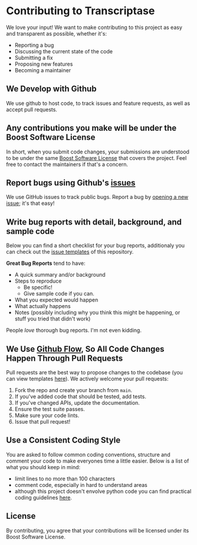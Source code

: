 # Contributing to Transcriptase
We love your input! We want to make contributing to this project as easy and transparent as possible, whether it's:

- Reporting a bug
- Discussing the current state of the code
- Submitting a fix
- Proposing new features
- Becoming a maintainer

## We Develop with Github
We use github to host code, to track issues and feature requests, as well as accept pull requests.

## Any contributions you make will be under the Boost Software License
In short, when you submit code changes, your submissions are understood to be under the same [Boost Software License](LICENSE.md) that covers the project. Feel free to contact the maintainers if that's a concern.

## Report bugs using Github's [issues](https://github.com/briandk/transcriptase-atom/issues)
We use GitHub issues to track public bugs. Report a bug by [opening a new issue](); it's that easy!

## Write bug reports with detail, background, and sample code
Below you can find a short checklist for your bug reports, additionaly you can check out the [issue templates](.github/ISSUE_TEMPLATE) of this repository.

**Great Bug Reports** tend to have:

- A quick summary and/or background
- Steps to reproduce
  - Be specific!
  - Give sample code if you can.
- What you expected would happen
- What actually happens
- Notes (possibly including why you think this might be happening, or stuff you tried that didn't work)

People *love* thorough bug reports. I'm not even kidding.

## We Use [Github Flow](https://guides.github.com/introduction/flow/index.html), So All Code Changes Happen Through Pull Requests
Pull requests are the best way to propose changes to the codebase (you can view templates [here](.github/PULL_REQUEST_TEMPLATE)). We actively welcome your pull requests:

1. Fork the repo and create your branch from `main`.
2. If you've added code that should be tested, add tests.
3. If you've changed APIs, update the documentation.
4. Ensure the test suite passes.
5. Make sure your code lints.
6. Issue that pull request!

## Use a Consistent Coding Style
You are asked to follow common coding conventions, structure and comment your code to make everyones time a little easier. Below is a list of what you should keep in mind:

* limit lines to no more than 100 characters
* comment code, especially in hard to understand areas
* although this project doesn't envolve python code you can find practical coding guidelines [here](https://peps.python.org/pep-0008/).

## License
By contributing, you agree that your contributions will be licensed under its Boost Software License.
